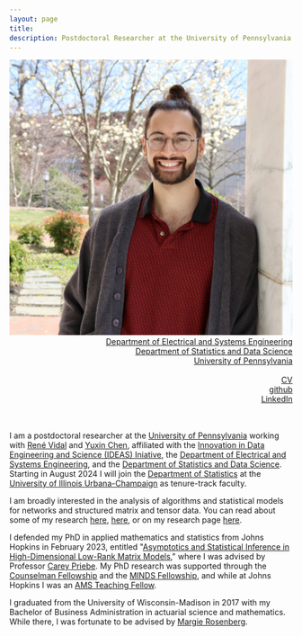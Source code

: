 ```yaml
---
layout: page
title: 
description: Postdoctoral Researcher at the University of Pennsylvania
---
```

<div class="container">
	<div class = "span3">
		<div style="text-align:center"><img src ="assets/pics/me_2023.jpg"/>
		</div>
	</div>
	<div class = "span4">
		<div style="text-align:right">
		<a href="https://www.ese.upenn.edu/">Department of Electrical and Systems Engineering</a><br/>
		<a href="https://statistics.wharton.upenn.edu/">Department of Statistics and Data Science</a><br/>
          	<a href="https://www.jhu.edu/">University of Pennsylvania</a><br/>
		<br/>
		<a href="{{ BASE_PATH }}/assets/JoshuaAgterbergCV.pdf">CV</a><br/>
		<a href = "https://github.com/jagterberg">github</a><br/>
		<a href = "https://www.linkedin.com/in/joshuaagterberg/">LinkedIn</a><br/>
		</div>		
	</div>
</div>
<br/>
<br/>

I am a postdoctoral researcher at the [University of Pennsylvania](https://www.upenn.edu/) working with [René Vidal](http://vision.jhu.edu/rvidal.html) and [Yuxin Chen](https://yuxinchen2020.github.io/index.html), affiliated with the [Innovation in Data Engineering and Science (IDEAS) Iniative](https://research.seas.upenn.edu/initiatives/data-science/), the [Department of Electrical and Systems Engineering](https://www.ese.upenn.edu/), and the [Department of Statistics and Data Science](https://statistics.wharton.upenn.edu/). Starting in August 2024 I will join the [Department of Statistics](https://stat.illinois.edu/) at the [University of Illinois Urbana-Champaign](https://illinois.edu/) as tenure-track faculty.  

I am broadly interested in the analysis of algorithms and statistical models for networks and structured matrix and tensor data. 
You can read about some of my research [here](https://engineering.jhu.edu/ams/news/agterberg-analyzes-multilayer-networks-from-airports-to-hogwarts/), [here](https://engineering.jhu.edu/ams/news/joshua-agterberg-best-presentation-nonparametric-statistics/), or on my research page
[here](/pages/research.html).  

I defended my PhD in applied mathematics and statistics from Johns Hopkins in February 2023, entitled "[Asymptotics and Statistical Inference in High-Dimensional Low-Rank Matrix Models](/assets/dissertation.pdf)," where I was
advised by Professor [Carey Priebe](https://www.ams.jhu.edu/~priebe/). My PhD research was supported through the [Counselman Fellowship](https://engineering.jhu.edu/ams/fellowship-information/)
and the [MINDS Fellowship](https://www.minds.jhu.edu/people/#tripods-fellows), and while at Johns Hopkins I was an [AMS Teaching Fellow](https://engineering.jhu.edu/ams/teaching-fellows-program/).  

I graduated from the University of Wisconsin-Madison in 2017 with my Bachelor of Business Administration in actuarial
science and mathematics.  While there, I was fortunate to be advised by [Margie Rosenberg](https://bus.wisc.edu/faculty/marjorie-rosenberg).  


